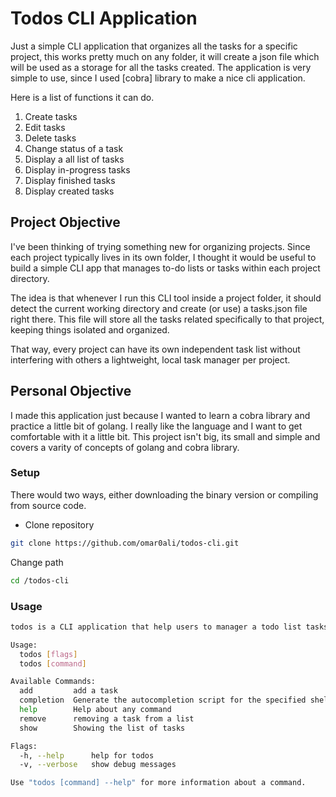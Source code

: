 # Todos CLI Application
Just a simple CLI application that organizes all the tasks for a specific project, this works pretty much on any folder, it will create a json file which will be used as a storage for all the tasks created. The application is very simple to use, since I used [cobra] library to make a nice cli application.

Here is a list of functions it can do.

1. Create tasks
2. Edit tasks
3. Delete tasks
4. Change status of a task
5. Display a all list of tasks
6. Display in-progress tasks
7. Display finished tasks
8. Display created tasks

## Project Objective
I've been thinking of trying something new for organizing projects. Since each project typically lives in its own folder, I thought it would be useful to build a simple CLI app that manages to-do lists or tasks within each project directory.

The idea is that whenever I run this CLI tool inside a project folder, it should detect the current working directory and create (or use) a tasks.json file right there. This file will store all the tasks related specifically to that project, keeping things isolated and organized.

That way, every project can have its own independent task list without interfering with others a lightweight, local task manager per project.

## Personal Objective
I made this application just because I wanted to learn a cobra library and practice a little bit of golang. I really like the language and I want to get comfortable with it a little bit. This project isn't big, its small and simple and covers a varity of concepts of golang and cobra library.

### Setup

There would two ways, either downloading the binary version or compiling from source code.

- Clone repository

```bash
git clone https://github.com/omar0ali/todos-cli.git
```

Change path

```bash
cd /todos-cli
```

### Usage
```bash
todos is a CLI application that help users to manager a todo list tasks. We can add remove edit tasks as well as assign completed tasks and show latest tasks.

Usage:
  todos [flags]
  todos [command]

Available Commands:
  add         add a task
  completion  Generate the autocompletion script for the specified shell
  help        Help about any command
  remove      removing a task from a list
  show        Showing the list of tasks

Flags:
  -h, --help      help for todos
  -v, --verbose   show debug messages

Use "todos [command] --help" for more information about a command.

```

